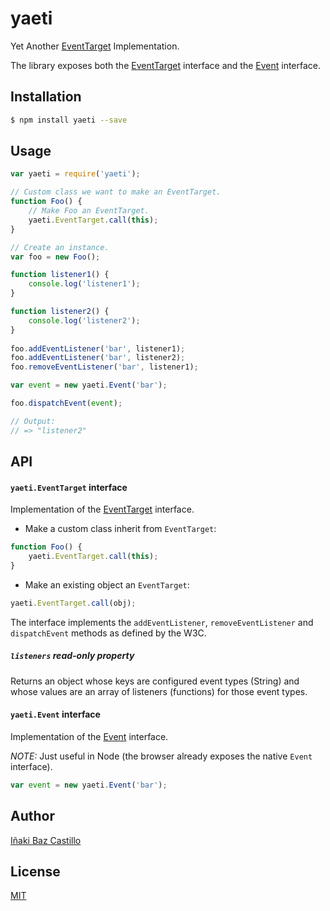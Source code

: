 # yaeti

Yet Another [EventTarget](https://developer.mozilla.org/es/docs/Web/API/EventTarget) Implementation.

The library exposes both the [EventTarget](https://developer.mozilla.org/es/docs/Web/API/EventTarget) interface and the [Event](https://developer.mozilla.org/en-US/docs/Web/API/Event) interface.


## Installation

```bash
$ npm install yaeti --save
```


## Usage

```javascript
var yaeti = require('yaeti');

// Custom class we want to make an EventTarget.
function Foo() {
    // Make Foo an EventTarget.
    yaeti.EventTarget.call(this);
}

// Create an instance.
var foo = new Foo();

function listener1() {
    console.log('listener1');
}

function listener2() {
    console.log('listener2');
}
 
foo.addEventListener('bar', listener1);
foo.addEventListener('bar', listener2);
foo.removeEventListener('bar', listener1);

var event = new yaeti.Event('bar');

foo.dispatchEvent(event);

// Output:
// => "listener2"
```


## API


#### `yaeti.EventTarget` interface

Implementation of the [EventTarget](https://developer.mozilla.org/es/docs/Web/API/EventTarget) interface.

* Make a custom class inherit from `EventTarget`:
```javascript
function Foo() {
    yaeti.EventTarget.call(this);
}
```

* Make an existing object an `EventTarget`:
```javascript
yaeti.EventTarget.call(obj);
```

The interface implements the `addEventListener`, `removeEventListener` and `dispatchEvent` methods as defined by the W3C.


##### `listeners` read-only property

Returns an object whose keys are configured event types (String) and whose values are an array of listeners (functions) for those event types.


#### `yaeti.Event` interface

Implementation of the [Event](https://developer.mozilla.org/en-US/docs/Web/API/Event) interface.

*NOTE:* Just useful in Node (the browser already exposes the native `Event` interface).

```javascript
var event = new yaeti.Event('bar');
```


## Author

[Iñaki Baz Castillo](https://inakibaz.me)


## License

[MIT](./LICENSE)
